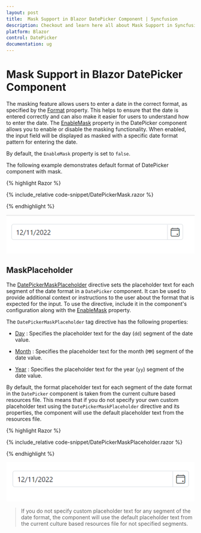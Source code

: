 ```yaml
---
layout: post
title:  Mask Support in Blazor DatePicker Component | Syncfusion
description: Checkout and learn here all about Mask Support in Syncfusion Blazor DatePicker component and much more.
platform: Blazor
control: DatePicker
documentation: ug
---
```


# Mask Support in Blazor DatePicker Component

The masking feature allows users to enter a date in the correct format, as specified by the [Format](https://help.syncfusion.com/cr/blazor/Syncfusion.Blazor.Calendars.SfDatePicker-1.html#Syncfusion_Blazor_Calendars_SfDatePicker_1_Format) property. This helps to ensure that the date is entered correctly and can also make it easier for users to understand how to enter the date. The [EnableMask]() property in the DatePicker component allows you to enable or disable the masking functionality. When enabled, the input field will be displayed as masked with a specific date format pattern for entering the date.

By default, the `EnableMask` property is set to `false`.

The following example demonstrates default format of DatePicker component with mask.

{% highlight Razor %}

{% include_relative code-snippet/DatePickerMask.razor %}

{% endhighlight %}



![Blazor DatePicker with EnableMask](./images/DatePickerMask.gif)

## MaskPlaceholder

The [DatePickerMaskPlaceholder]() directive sets the placeholder text for each segment of the date format in a `DatePicker` component. It can be used to provide additional context or instructions to the user about the format that is expected for the input. To use the directive, include it in the component's configuration along with the [EnableMask]() property.

The `DatePickerMaskPlaceholder` tag directive has the following properties:

* [Day]() : Specifies the placeholder text for the day (`dd`) segment of the date value.

* [Month]() : Specifies the placeholder text for the month (`MM`) segment of the date value.

* [Year]() : Specifies the placeholder text for the year (`yy`) segment of the date value.

By default, the format placeholder text for each segment of the date format in the `DatePicker` component is taken from the current culture based resources file. This means that if you do not specify your own custom placeholder text using the `DatePickerMaskPlaceholder` directive and its properties, the component will use the default placeholder text from the resources file.

{% highlight Razor %}

{% include_relative code-snippet/DatePickerMaskPlaceholder.razor %}

{% endhighlight %}

![Blazor DatePicker Mask Support with MaskPlaceholder](./images/DatePickerMaskPlaceholder.gif)

> If you do not specify custom placeholder text for any segment of the date format, the component will use the default placeholder text from the current culture based resources file for not specified segments.